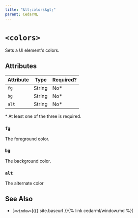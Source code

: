 ```yaml
---
title: "&lt;colors&gt;"
parent: CedarML
---
```

# `<colors>`
Sets a UI element's colors.

## Attributes

| Attribute | Type     | Required? |
|-----------|----------|-----------|
| `fg`      | String   | No*       |
| `bg`      | String   | No*       |
| `alt`     | String   | No*       |

\* At least one of the three is required.

### `fg`
The foreground color.

### `bg`
The background color.

### `alt`
The alternate color

## See Also
- [`<window>`]({{ site.baseurl }}{% link cedarml/window.md %})
